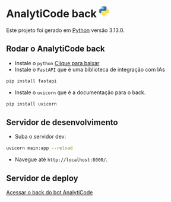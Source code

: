 # AnalytiCode back <img src="/images/Python-logo-notext.svg.png" alt="Python" width="30" height="30">

Este projeto foi gerado em [Python](https://docs.python.org/pt-br/3/) versão 3.13.0.



## Rodar o AnalytiCode back

* Instale o `python` [Clique para baixar](https://www.python.org/downloads/)
* Instale o `FastAPI` que é uma biblioteca de integração com IAs 

``` bash
pip install fastapi
```

* Instale o `uvicorn` que é a documentação para o back.

``` bash
pip install uvicorn
```

## Servidor de desenvolvimento

* Suba o servidor dev:

``` bash
uvicorn main:app --reload
```
* Navegue até `http://localhost:8000/`.

## Servidor de deploy

[Acessar o back do bot AnalytiCode](https://bot-ia-back.onrender.com/)
